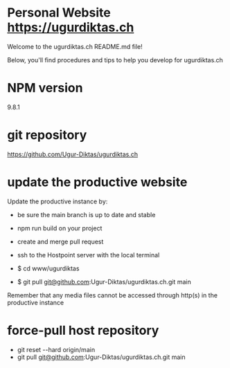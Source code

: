 # Personal Website https://ugurdiktas.ch

Welcome to the ugurdiktas.ch README.md file! 

Below, you'll find procedures and tips to help you develop for ugurdiktas.ch

# NPM version

9.8.1

# git repository

https://github.com/Ugur-Diktas/ugurdiktas.ch

# update the productive website

Update the productive instance by:

- be sure the main branch is up to date and stable

- npm run build on your project
- create and merge pull request

- ssh to the Hostpoint server with the local terminal
- $ cd www/ugurdiktas
- $ git pull git@github.com:Ugur-Diktas/ugurdiktas.ch.git main

Remember that any media files cannot be accessed through http(s) in the productive instance

# force-pull host repository

- git reset --hard origin/main
- git pull git@github.com:Ugur-Diktas/ugurdiktas.ch.git main
